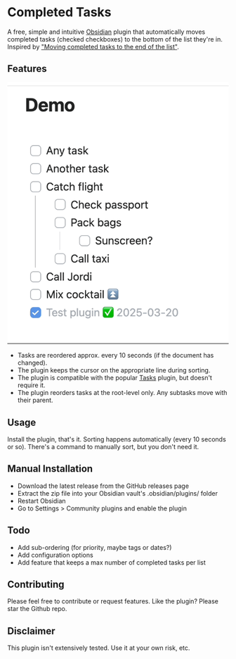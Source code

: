 # Completed Tasks

A free, simple and intuitive [Obsidian](http://obsidian.md) plugin that automatically moves completed tasks (checked checkboxes) to the bottom of the list they're in. Inspired by ["Moving completed tasks to the end of the list"](https://github.com/obsidian-tasks-group/obsidian-tasks/discussions/2426).

## Features
![Demo](https://raw.githubusercontent.com/mgussekloo/obsidian-completedtasks/master/demo.gif)

- Tasks are reordered approx. every 10 seconds (if the document has changed).
- The plugin keeps the cursor on the appropriate line during sorting.
- The plugin is compatible with the popular [Tasks](https://github.com/obsidian-tasks-group/obsidian-tasks) plugin, but doesn't require it.
- The plugin reorders tasks at the root-level only. Any subtasks move with their parent.

## Usage

Install the plugin, that's it. Sorting happens automatically (every 10 seconds or so). There's a command to manually sort, but you don't need it.

## Manual Installation

- Download the latest release from the GitHub releases page
- Extract the zip file into your Obsidian vault's .obsidian/plugins/ folder
- Restart Obsidian
- Go to Settings > Community plugins and enable the plugin

## Todo

- Add sub-ordering (for priority, maybe tags or dates?)
- Add configuration options
- Add feature that keeps a max number of completed tasks per list

## Contributing

Please feel free to contribute or request features. Like the plugin? Please star the Github repo.

## Disclaimer

This plugin isn't extensively tested. Use it at your own risk, etc.
